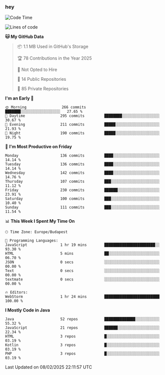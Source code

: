 ### hey

<!--START_SECTION:waka-->
![Code Time](http://img.shields.io/badge/Code%20Time-1%2C078%20hrs%2014%20mins-blue)

![Lines of code](https://img.shields.io/badge/From%20Hello%20World%20I%27ve%20Written-1.8%20million%20lines%20of%20code-blue)

**🐱 My GitHub Data** 

> 📦 1.1 MB Used in GitHub's Storage 
 > 
> 🏆 78 Contributions in the Year 2025
 > 
> 🚫 Not Opted to Hire
 > 
> 📜 14 Public Repositories 
 > 
> 🔑 85 Private Repositories 
 > 
**I'm an Early 🐤** 

```text
🌞 Morning                266 commits         ███████░░░░░░░░░░░░░░░░░░   27.65 % 
🌆 Daytime                295 commits         ████████░░░░░░░░░░░░░░░░░   30.67 % 
🌃 Evening                211 commits         █████░░░░░░░░░░░░░░░░░░░░   21.93 % 
🌙 Night                  190 commits         █████░░░░░░░░░░░░░░░░░░░░   19.75 % 
```
📅 **I'm Most Productive on Friday** 

```text
Monday                   136 commits         ████░░░░░░░░░░░░░░░░░░░░░   14.14 % 
Tuesday                  136 commits         ████░░░░░░░░░░░░░░░░░░░░░   14.14 % 
Wednesday                142 commits         ████░░░░░░░░░░░░░░░░░░░░░   14.76 % 
Thursday                 107 commits         ███░░░░░░░░░░░░░░░░░░░░░░   11.12 % 
Friday                   230 commits         ██████░░░░░░░░░░░░░░░░░░░   23.91 % 
Saturday                 100 commits         ███░░░░░░░░░░░░░░░░░░░░░░   10.40 % 
Sunday                   111 commits         ███░░░░░░░░░░░░░░░░░░░░░░   11.54 % 
```


📊 **This Week I Spent My Time On** 

```text
🕑︎ Time Zone: Europe/Budapest

💬 Programming Languages: 
JavaScript               1 hr 19 mins        ███████████████████████░░   93.30 % 
HTML                     5 mins              ██░░░░░░░░░░░░░░░░░░░░░░░   06.70 % 
JSON                     0 secs              ░░░░░░░░░░░░░░░░░░░░░░░░░   00.00 % 
Text                     0 secs              ░░░░░░░░░░░░░░░░░░░░░░░░░   00.00 % 
textmate                 0 secs              ░░░░░░░░░░░░░░░░░░░░░░░░░   00.00 % 

🔥 Editors: 
WebStorm                 1 hr 24 mins        █████████████████████████   100.00 % 
```

**I Mostly Code in Java** 

```text
Java                     52 repos            ██████████████░░░░░░░░░░░   55.32 % 
JavaScript               21 repos            ██████░░░░░░░░░░░░░░░░░░░   22.34 % 
HTML                     3 repos             █░░░░░░░░░░░░░░░░░░░░░░░░   03.19 % 
Kotlin                   3 repos             █░░░░░░░░░░░░░░░░░░░░░░░░   03.19 % 
PHP                      3 repos             █░░░░░░░░░░░░░░░░░░░░░░░░   03.19 % 
```




 Last Updated on 08/02/2025 22:11:57 UTC
<!--END_SECTION:waka-->
